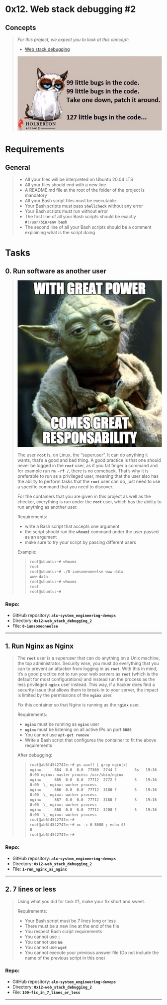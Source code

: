 # 0x12. Web stack debugging #2

## Concepts
> _For this project, we expect you to look at this concept:_
> 
> -   [Web stack debugging](https://github.com/Ahmed-A-T/ALX-SE-Learning-Journey/blob/main/Concepts/web_stack_debugging.md)
> 
> ![](./assets/0x12-01.jpg)

# Requirements

## General
> -   All your files will be interpreted on Ubuntu 20.04 LTS
> -   All your files should end with a new line
> -   A README.md file at the root of the folder of the project is mandatory
> -   All your Bash script files must be executable
> -   Your Bash scripts must pass **`Shellcheck`** without any error
> -   Your Bash scripts must run without error
> -   The first line of all your Bash scripts should be exactly **`#!/usr/bin/env bash`**
> -   The second line of all your Bash scripts should be a comment explaining what is the script doing

# Tasks

## 0\. Run software as another user
> ![](./assets/0x12-02.png)
> 
> The user **`root`** is, on Linux, the “superuser”. It can do anything it wants, that’s a good and bad thing. A good practice is that one should never be logged in the **`root`** user, as if you fat finger a command and for example run **`rm -rf /`**, there is no comeback. That’s why it is preferable to run as a privileged user, meaning that the user also has the ability to perform tasks that the **`root`** user can do, just need to use a specific command that you need to discover.
> 
> For the containers that you are given in this project as well as the checker, everything is run under the **`root`** user, which has the ability to run anything as another user.
> 
> Requirements:
> 
> -   write a Bash script that accepts one argument
> -   the script should run the **`whoami`** command under the user passed as an argument
> -   make sure to try your script by passing different users
> 
> Example:
> 
>> ```
>> root@ubuntu:~# whoami
>> root
>> root@ubuntu:~# ./0-iamsomeoneelse www-data
>> www-data
>> root@ubuntu:~# whoami
>> root
>> root@ubuntu:~#
>> ```

### **Repo:**

-   GitHub repository: **`alx-system_engineering-devops`**
-   Directory: **`0x12-web_stack_debugging_2`**
-   File: **`0-iamsomeoneelse`**

---

## 1\. Run Nginx as Nginx
> The **`root`** user is a superuser that can do anything on a Unix machine, the top administrator. Security wise, you must do everything that you can to prevent an attacker from logging in as **`root`**. With this in mind, it’s a good practice not to run your web servers as **`root`** (which is the default for most configurations) and instead run the process as the less privileged **`nginx`** user instead. This way, if a hacker does find a security issue that allows them to break-in to your server, the impact is limited by the permissions of the **`nginx`** user.
> 
> Fix this container so that Nginx is running as the **`nginx`** user.
> 
> Requirements:
> 
> -   **`nginx`** must be running as **`nginx`** user
> -   **`nginx`** must be listening on all active IPs on port **`8080`**
> -   You cannot use **`apt-get remove`**
> -   Write a Bash script that configures the container to fit the above requirements
> 
> After debugging:
> 
>> ```
>> root@ab6f4542747e:~# ps auxff | grep ngin[x]
>> nginx      884  0.0  0.0  77360  2744 ?        Ss   19:16   0:00 nginx: master process /usr/sbin/nginx
>> nginx      885  0.0  0.0  77712  2772 ?        S    19:16   0:00  \_ nginx: worker process
>> nginx      886  0.0  0.0  77712  3180 ?        S    19:16   0:00  \_ nginx: worker process
>> nginx      887  0.0  0.0  77712  3180 ?        S    19:16   0:00  \_ nginx: worker process
>> nginx      888  0.0  0.0  77712  3208 ?        S    19:16   0:00  \_ nginx: worker process
>> root@ab6f4542747e:~#
>> root@ab6f4542747e:~# nc -z 0 8080 ; echo $?
>> 0
>> root@ab6f4542747e:~#
>> ```

### **Repo:**

-   GitHub repository: **`alx-system_engineering-devops`**
-   Directory: **`0x12-web_stack_debugging_2`**
-   File: **`1-run_nginx_as_nginx`**

---

## 2\. 7 lines or less
> Using what you did for task #1, make your fix short and sweet.
> 
> Requirements:
> 
> -   Your Bash script must be 7 lines long or less
> -   There must be a new line at the end of the file
> -   You respect Bash script requirements
> -   You cannot use **`;`**
> -   You cannot use **`&&`**
> -   You cannot use **`wget`**
> -   You cannot execute your previous answer file (Do not include the name of the previous script in this one)

### **Repo:**

-   GitHub repository: **`alx-system_engineering-devops`**
-   Directory: **`0x12-web_stack_debugging_2`**
-   File: **`100-fix_in_7_lines_or_less`**

---
